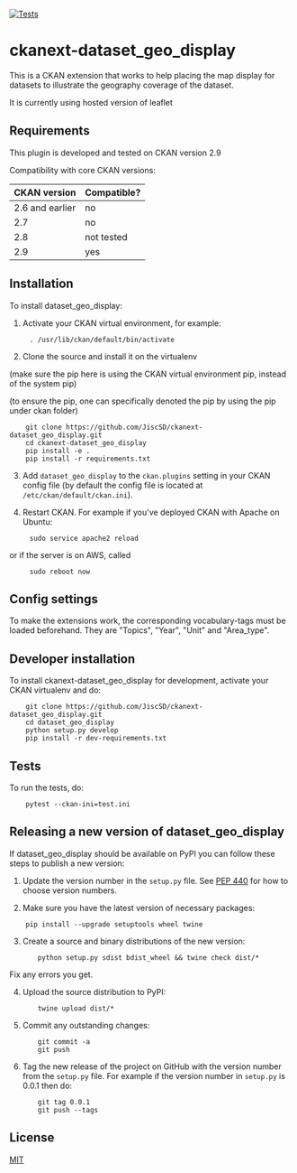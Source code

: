 [![Tests](https://github.com/JiscSD/ckanext-dataset_geo_display/workflows/Tests/badge.svg?branch=main)](https://github.com/JiscSD/ckanext-dataset_geo_display/actions)

# ckanext-dataset_geo_display

This is a CKAN extension that works to help placing the map display for datasets to illustrate the geography coverage of the dataset.

It is currently using hosted version of leaflet 


## Requirements

This plugin is developed and tested on CKAN version 2.9

Compatibility with core CKAN versions:

| CKAN version    | Compatible?   |
| --------------- | ------------- |
| 2.6 and earlier | no            |
| 2.7             | no            |
| 2.8             | not tested    |
| 2.9             | yes    	      |

## Installation

To install dataset_geo_display:

1. Activate your CKAN virtual environment, for example:
```
     . /usr/lib/ckan/default/bin/activate
```
2. Clone the source and install it on the virtualenv

(make sure the pip here is using the CKAN virtual environment pip, instead of the system pip)

(to ensure the pip, one can specifically denoted the pip by using the pip under ckan folder)

```
    git clone https://github.com/JiscSD/ckanext-dataset_geo_display.git
    cd ckanext-dataset_geo_display
    pip install -e .
    pip install -r requirements.txt
```
3. Add `dataset_geo_display` to the `ckan.plugins` setting in your CKAN
   config file (by default the config file is located at
   `/etc/ckan/default/ckan.ini`).

4. Restart CKAN. For example if you've deployed CKAN with Apache on Ubuntu:
```
     sudo service apache2 reload
```
or if the server is on AWS, called
```
     sudo reboot now 
```

## Config settings

To make the extensions work, the corresponding vocabulary-tags must be loaded beforehand.
They are "Topics", "Year", "Unit" and "Area_type".


## Developer installation

To install ckanext-dataset_geo_display for development, activate your CKAN virtualenv and
do:
```
    git clone https://github.com/JiscSD/ckanext-dataset_geo_display.git
    cd dataset_geo_display
    python setup.py develop
    pip install -r dev-requirements.txt
```

## Tests

To run the tests, do:
```
    pytest --ckan-ini=test.ini
```

## Releasing a new version of dataset_geo_display

If dataset_geo_display should be available on PyPI you can follow these steps to publish a new version:

1. Update the version number in the `setup.py` file. See [PEP 440](http://legacy.python.org/dev/peps/pep-0440/#public-version-identifiers) for how to choose version numbers.

2. Make sure you have the latest version of necessary packages:
```
    pip install --upgrade setuptools wheel twine
```
3. Create a source and binary distributions of the new version:
```
       python setup.py sdist bdist_wheel && twine check dist/*
```
   Fix any errors you get.

4. Upload the source distribution to PyPI:
```
       twine upload dist/*
```
5. Commit any outstanding changes:
```
       git commit -a
       git push
```
6. Tag the new release of the project on GitHub with the version number from
   the `setup.py` file. For example if the version number in `setup.py` is
   0.0.1 then do:
```
       git tag 0.0.1
       git push --tags
```
## License

[MIT](https://opensource.org/licenses/MIT)
